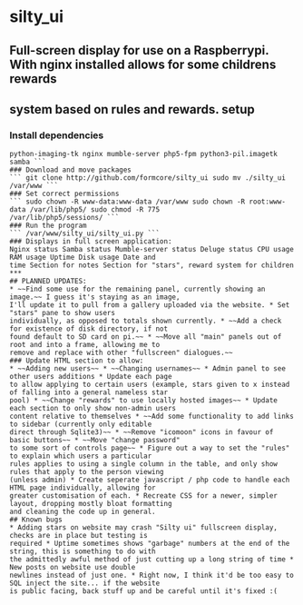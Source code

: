 # silty_ui
## Full-screen display for use on a Raspberrypi. With nginx installed allows for some childrens rewards 
## system based on rules and rewards. setup
### Install dependencies
``` sudo apt-get update sudo apt-get install sqlite3 php5-sqlite python3-psutil python3-tk python3-pil 
python-imaging-tk nginx mumble-server php5-fpm python3-pil.imagetk samba ```
### Download and move packages
``` git clone http://github.com/formcore/silty_ui sudo mv ./silty_ui /var/www ```
### Set correct permissions
``` sudo chown -R www-data:www-data /var/www sudo chown -R root:www-data /var/lib/php5/ sudo chmod -R 775 
/var/lib/php5/sessions/ ```
### Run the program
``` /var/www/silty_ui/silty_ui.py ```
### Displays in full screen application:
Nginx status Samba status Mumble-server status Deluge status CPU usage RAM usage Uptime Disk usage Date and 
time Section for notes Section for "stars", reward system for children ***
## PLANNED UPDATES:
* ~~Find some use for the remaining panel, currently showing an image.~~ I guess it's staying as an image, 
I'll update it to pull from a gallery uploaded via the website. * Set "stars" pane to show users 
individually, as opposed to totals shown currently. * ~~Add a check for existence of disk directory, if not 
found default to SD card on pi.~~ * ~~Move all "main" panels out of root and into a frame, allowing me to 
remove and replace with other "fullscreen" dialogues.~~
### Update HTML section to allow:
* ~~Adding new users~~ * ~~Changing usernames~~ * Admin panel to see other users additions * Update each page 
to allow applying to certain users (example, stars given to x instead of falling into a general nameless star 
pool) * ~~Change "rewards" to use locally hosted images~~ * Update each section to only show non-admin users 
content relative to themselves * ~~Add some functionality to add links to sidebar (currently only editable 
direct through Sqlite3)~~ * ~~Remove "icomoon" icons in favour of basic buttons~~ * ~~Move "change password" 
to some sort of controls page~~ * Figure out a way to set the "rules" to explain which users a particular 
rules applies to using a single column in the table, and only show rules that apply to the person viewing 
(unless admin) * Create seperate javascript / php code to handle each HTML page individually, allowing for 
greater customisation of each. * Recreate CSS for a newer, simpler layout, dropping mostly bloat formatting 
and cleaning the code up in general.
## Known bugs
* Adding stars on website may crash "Silty ui" fullscreen display, checks are in place but testing is 
required * Uptime sometimes shows "garbage" numbers at the end of the string, this is something to do with 
the admittedly awful method of just cutting up a long string of time * New posts on website use double 
newlines instead of just one. * Right now, I think it'd be too easy to SQL inject the site... if the website 
is public facing, back stuff up and be careful until it's fixed :(
